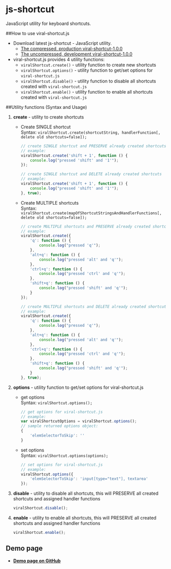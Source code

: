 # js-shortcut
JavaScript utility for keyboard shortcuts.

##How to use viral-shortcut.js
* Download latest js-shortcut - JavaScript utility.
  * [The compressed, production viral-shortcut-1.0.0](https://cdn.rawgit.com/virallalakia/js-shortcut/master/dist/js/viral-shortcut-1.0.0.min.js)
  * [The uncompressed, development viral-shortcut-1.0.0](https://cdn.rawgit.com/virallalakia/js-shortcut/master/dist/js/viral-shortcut-1.0.0.js)
* viral-shortcut.js provides 4 utility functions:
  * `viralShortcut.create()` - utility function to create new shortcuts
  * `viralShortcut.options()` - utility function to get/set options for `viral-shortcut.js`
  * `viralShortcut.disable()` - utility function to disable all shortcuts created with `viral-shortcut.js`
  * `viralShortcut.enable()` - utility function to enable all shortcuts created with `viral-shortcut.js`


##Utility functions (Syntax and Usage)
1. **create** - utility to create shortcuts

	* Create SINGLE shortcut
	  <br>
	  Syntax: `viralShortcut.create(shortcutString, handlerFunction[, delete old shortcuts=false]);`
		```javascript
		// create SINGLE shortcut and PRESERVE already created shortcuts
		// example:
		viralShortcut.create('shift + 1', function () {
			console.log("pressed 'shift' and '1'");
		});

		// create SINGLE shortcut and DELETE already created shortcuts
		// example:
		viralShortcut.create('shift + 1', function () {
			console.log("pressed 'shift' and '1'");
		}, true);
		```

	* Create MULTIPLE shortcuts
	  <br>
	  Syntax: `viralShortcut.create(mapOfShortcutStringsAndHandlerFunctions[, delete old shortcuts=false]);`
		```javascript
		// create MULTIPLE shortcuts and PRESERVE already created shortcuts
		// example:
		viralShortcut.create({
			'q': function () {
				console.log("pressed 'q'");
			},
			'alt+q': function () {
				console.log("pressed 'alt' and 'q'");
			},
			'ctrl+q': function () {
				console.log("pressed 'ctrl' and 'q'");
			},
			'shift+q': function () {
				console.log("pressed 'shift' and 'q'");
			}
		});

		// create MULTIPLE shortcuts and DELETE already created shortcuts
		// example:
		viralShortcut.create({
			'q': function () {
				console.log("pressed 'q'");
			},
			'alt+q': function () {
				console.log("pressed 'alt' and 'q'");
			},
			'ctrl+q': function () {
				console.log("pressed 'ctrl' and 'q'");
			},
			'shift+q': function () {
				console.log("pressed 'shift' and 'q'");
			}
		}, true);
		```

2. **options** - utility function to get/set options for viral-shortcut.js

	* get options
	  <br>
	  Syntax: `viralShortcut.options();`
		```javascript
		// get options for viral-shortcut.js
		// example:
		var viralShortcutOptions = viralShortcut.options();
		// sample returned options object:
		{
			'elemSelectorToSkip': ''
		}
		```

	* set options
	  <br>
	  Syntax: `viralShortcut.options(options);`
		```javascript
		// set options for viral-shortcut.js
		// example:
		viralShortcut.options({
			'elemSelectorToSkip': 'input[type="text"], textarea'
		});
		```

3. **disable** - utility to disable all shortcuts, this will PRESERVE all created shortcuts and assigned handler functions
	```javascript
	viralShortcut.disable();
	```

4. **enable** - utility to enable all shortcuts, this will PRESERVE all created shortcuts and assigned handler functions
	```javascript
	viralShortcut.enable();
	```

## Demo page
* **[Demo page on GitHub](https://virallalakia.github.io/js-shortcut/)**
